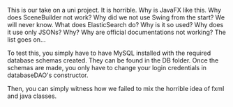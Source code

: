 This is our take on a uni project.
It is horrible.
Why is JavaFX like this. Why does SceneBuilder not work? Why did we not use Swing from the start? We will never know.
What does ElasticSearch do? Why is it so used? Why does it use only JSONs? Why?
Why are official documentations not working?
The list goes on...

To test this, you simply have to have MySQL installed with the required database schemas created. They can be found in the DB folder.
Once the schemas are made, you only have to change your login credentials in databaseDAO's constructor.

Then, you can simply witness how we failed to mix the horrible idea of fxml and java classes.
